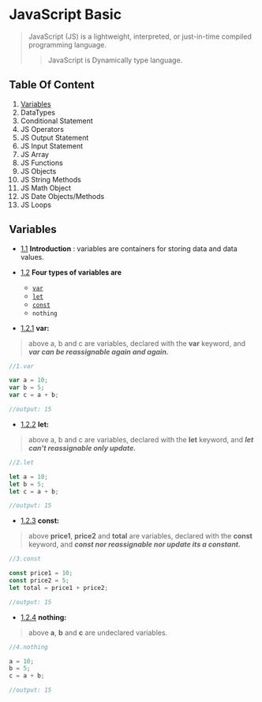 # JavaScript Basic

>JavaScript (JS) is a lightweight, interpreted, or just-in-time compiled programming language.
>>JavaScript is Dynamically type language.

## Table Of Content

1. [Variables](https://github.com/sanjivpaul/JavaScript-For-Beginners/blob/0e1215a108d547603d58434d71882da7529b3beb/01variables.js)
2. DataTypes
3. Conditional Statement
4. JS Operators
5. JS Output Statement
6. JS Input Statement
7. JS Array
8. JS Functions
9. JS Objects
10. JS String Methods
11. JS Math Object
12. JS Date Objects/Methods
13. JS Loops


## Variables

* [1.1](#1.1 "Goto 1.1") **Introduction** :
variables are containers for storing data and data values.

* [1.2](#1.2 "Goto 1.2") **Four types of variables are**
  * [`var`](https://developer.mozilla.org/en-US/docs/Web/JavaScript/Reference/Statements/var)
  * [`let`](https://developer.mozilla.org/en-US/docs/Web/JavaScript/Reference/Statements/let)
  * [`const`](https://developer.mozilla.org/en-US/docs/Web/JavaScript/Reference/Statements/const)
  * `nothing`

* [1.2.1](#1.2.1 "Goto 1.2.1") **var:** 
>above a, b and c are variables, declared with the **var** keyword, and ***var can be reassignable again and again.***
```javascript
//1.var  

var a = 10;
var b = 5;
var c = a + b;

//output: 15
```
* [1.2.2](#1.2.2 "Goto 1.2.2") **let:**  
>above a, b and c are variables, declared with the **let** keyword, and ***let can't reassignable only update.***
```javascript
//2.let 

let a = 10;
let b = 5;
let c = a + b;

//output: 15

```

* [1.2.3](#1.2.3 "Goto 1.2.3") **const:**  
>above **price1**, **price2** and **total** are variables, declared with the **const** keyword, and ***const nor reassignable nor update its a constant.***
```javascript
//3.const 

const price1 = 10;
const price2 = 5;
let total = price1 + price2;

//output: 15

```

* [1.2.4](#1.2.4 "Goto 1.2.4") **nothing:**  
>above **a**, **b** and **c** are undeclared  variables.
```javascript
//4.nothing 

a = 10;
b = 5;
c = a + b;

//output: 15

```


